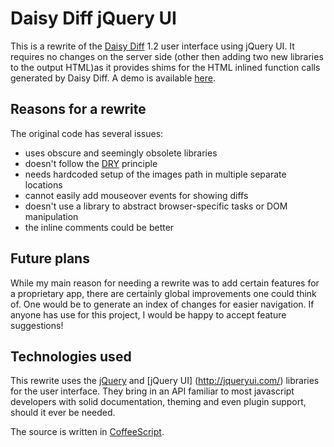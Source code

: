 # Daisy Diff jQuery UI #

This is a rewrite of the [Daisy Diff](http://code.google.com/p/daisydiff/) 1.2 user interface using jQuery UI. It requires no changes on the server side (other then adding two new libraries to the output HTML)as it provides shims for the HTML inlined function calls generated by Daisy Diff. A demo is available [here](http://freeweb.siol.net/akrasko1/daisydiff-jquery-ui/demo.html).

## Reasons for a rewrite ##

The original code has several issues: 

* uses obscure and seemingly obsolete libraries
* doesn't follow the [DRY](http://en.wikipedia.org/wiki/Don't_repeat_yourself) principle
* needs hardcoded setup of the images path in multiple separate locations
* cannot easily add mouseover events for showing diffs
* doesn't use a library to abstract browser-specific tasks or DOM manipulation
* the inline comments could be better

## Future plans ##

While my main reason for needing a rewrite was to add certain features for a proprietary app, there are certainly global improvements one could think of. One would be to generate an index of changes for easier navigation. If anyone has use for this project, I would be happy to accept feature suggestions!

## Technologies used ##

This rewrite uses the [jQuery](http://jquery.com/) and [jQuery UI] (http://jqueryui.com/) libraries for the user interface. They bring in an API familiar to most javascript developers with solid documentation, theming and even plugin support, should it ever be needed.

The source is written in [CoffeeScript](http://coffeescript.org/).